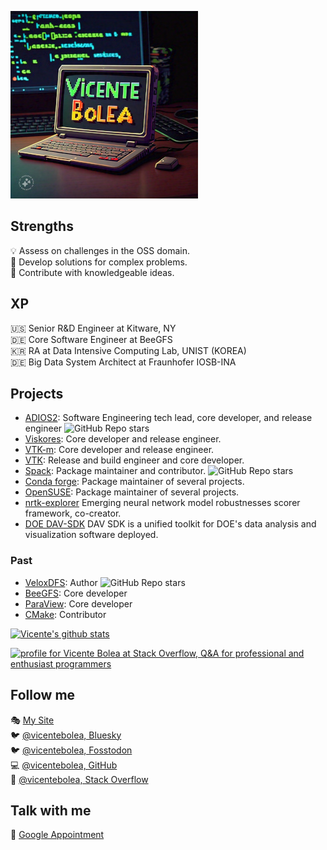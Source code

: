![](https://raw.githubusercontent.com/vicentebolea/vicentebolea/master/vicente_logo_small.jpeg)

## Strengths 

💡 Assess on challenges in the OSS domain.  
🤔 Develop solutions for complex problems.  
🙏 Contribute with knowledgeable ideas. 

## XP

🇺🇸 Senior R&D Engineer at Kitware, NY  
🇩🇪 Core Software Engineer at BeeGFS  
🇰🇷 RA at Data Intensive Computing Lab, UNIST (KOREA)  
🇩🇪 Big Data System Architect at Fraunhofer IOSB-INA  

## Projects

- [ADIOS2](https://github.com/ornladios/ADIOS2): Software Engineering tech lead, core developer, and release engineer ![GitHub Repo stars](https://img.shields.io/github/stars/ornladios/ADIOS2?style=social)
- [Viskores](https://github.com/Viskores/viskores): Core developer and release engineer.
- [VTK-m](https://m.vtk.org/): Core developer and release engineer.
- [VTK](https://vtk.org/): Release and build engineer and core developer.
- [Spack](https://github.com/spack/spack): Package maintainer and contributor. ![GitHub Repo stars](https://img.shields.io/github/stars/spack/spack?style=social)
- [Conda forge](https://conda-forge.org/): Package maintainer of several projects.
- [OpenSUSE](https://www.opensuse.org/): Package maintainer of several projects.
- [nrtk-explorer](https://github.com/Kitware/nrtk-explorer) Emerging neural network model robustnesses scorer framework, co-creator.
- [DOE DAV-SDK](https://dav-sdk.github.io/) DAV SDK is a unified toolkit for DOE's data analysis and visualization software deployed.

### Past

- [VeloxDFS](https://github.com/DICL/VeloxDFS): Author ![GitHub Repo stars](https://img.shields.io/github/stars/DICL/VeloxDFS?style=social)
- [BeeGFS](https://www.google.com/url?sa=t&rct=j&q=&esrc=s&source=web&cd=&ved=2ahUKEwiG65ishJyBAxV9FFkFHdERADgQFnoECAYQAQ&url=https%3A%2F%2Fwww.beegfs.io%2F&usg=AOvVaw0qYujAZt9AdCtpItrfColi&opi=89978449): Core developer
- [ParaView](https://www.paraview.org/): Core developer
- [CMake](https://cmake.org/): Contributor

[![Vicente's github stats](https://github-readme-stats.vercel.app/api?username=vicentebolea&theme=dark&show_icons=true)](https://github.com/vicentebolea)

<a href="https://stackoverflow.com/users/2420872/vicente-bolea"><img src="https://stackoverflow.com/users/flair/2420872.png?theme=dark" width="208" height="58" alt="profile for Vicente Bolea at Stack Overflow, Q&amp;A for professional and enthusiast programmers" title="profile for Vicente Bolea at Stack Overflow, Q&amp;A for professional and enthusiast programmers"></a>

## Follow me

🎭 [My Site](https://vicentebolea.github.io/)   
🐦 [@vicentebolea, Bluesky](https://bsky.app/profile/vbolea.bsky.social)  
🐦 [@vicentebolea, Fosstodon](https://fosstodon.org/@vbolea)  
💻 [@vicentebolea, GitHub](https://github.com/vicentebolea)  
📝 [@vicentebolea, Stack Overflow](https://stackoverflow.com/users/2420872/vicente-bolea)

## Talk with me

📆 [Google Appointment](https://calendar.app.google/eYKBc1aJe3nQ3XfF7)
